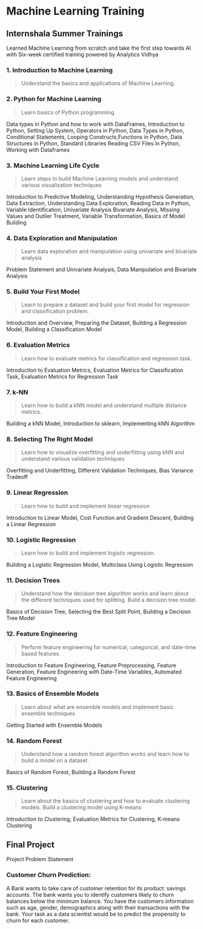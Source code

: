 # Machine Learning Training 
## Internshala Summer Trainings

Learned Machine Learning from scratch and take the first step towards AI with Six-week certified training powered by Analytics Vidhya
### 1. Introduction to Machine Learning
>Understand the basics and applications of Machine Learning.

### 2. Python for Machine Learning
>Learn basics of Python programming

Data types in Python and how to work with DataFrames, Introduction to Python, Setting Up System, Operators in Python, Data Types in Python, Conditional Statements, Looping Constructs,Functions in Python, Data Structures in Python, Standard Libraries 
Reading CSV Files in Python, Working with Dataframes
### 3. Machine Learning Life Cycle
>Learn steps to build Machine Learning models and understand various visualization techniques

Introduction to Predictive Modeling, Understanding Hypothesis Generation, Data Extraction, Understanding Data Exploration, Reading Data in Python, Variable Identification, Univariate Analysis
Bivariate Analysis, Missing Values and Outlier Treatment, Variable Transformation, Basics of Model Building
### 4. Data Exploration and Manipulation
>Learn data exploration and manipulation using univariate and bivariate analysis

Problem Statement and Univariate Analysis, Data Manipulation and Bivariate Analysis
### 5. Build Your First Model
>Learn to prepare a dataset and build your first model for regression and classification problem.

Introduction and Overview, Preparing the Dataset, Building a Regression Model, Building a Classification Model
### 6. Evaluation Metrics
>Learn how to evaluate metrics for classification and regression task.

Introduction to Evaluation Metrics, Evaluation Metrics for Classification Task, Evaluation Metrics for Regression Task
### 7. k-NN
>Learn how to build a kNN model and understand multiple distance metrics.

Building a kNN Model, Introduction to sklearn, Implementing kNN Algorithm
### 8. Selecting The Right Model
>Learn how to visualize overfitting and underfitting using kNN and understand various validation
techniques

Overfitting and Underfitting, Different Validation Techniques, Bias Variance Tradeoff
### 9. Linear Regression
>Learn how to build and implement linear regression

Introduction to Linear Model, Cost Function and Gradient Descent, Building a Linear Regression
### 10. Logistic Regression
>Learn how to build and implement logistic regression.

Building a Logistic Regression Model, Multiclass Using Logistic Regression
### 11. Decision Trees
>Understand how the decision tree algorithm works and learn about the different techniques used
for splitting. Build a decision tree model. 

Basics of Decision Tree, Selecting the Best Split Point, Building a Decision Tree Model
### 12. Feature Engineering
>Perform feature engineering for numerical, categorical, and date-time based features.

Introduction to Feature Engineering, Feature Preprocessing, Feature Generation, Feature Engineering with Date-Time Variables, Automated Feature Engineering
### 13. Basics of Ensemble Models
>Learn about what are ensemble models and implement basic ensemble techniques

Getting Started with Ensemble Models
### 14. Random Forest
>Understand how a random forest algorithm works and learn how to build a model on a dataset.

Basics of Random Forest, Building a Random Forest
### 15. Clustering
>Learn about the basics of clustering and how to evaluate clustering models. Build a clustering model using K-means

Introduction to Clustering, Evaluation Metrics for Clustering, K-means Clustering
## Final Project
Project Problem Statement

### Customer Churn Prediction:
A Bank wants to take care of customer retention for its product: savings accounts. The bank wants you to identify customers likely to churn balances below the minimum balance. You have the customers information such as age, gender, demographics along with their transactions with the bank.
Your task as a data scientist would be to predict the propensity to churn for each customer.

